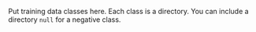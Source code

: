 Put training data classes here.  Each class is a directory.  You
can include a directory `null` for a negative class.

